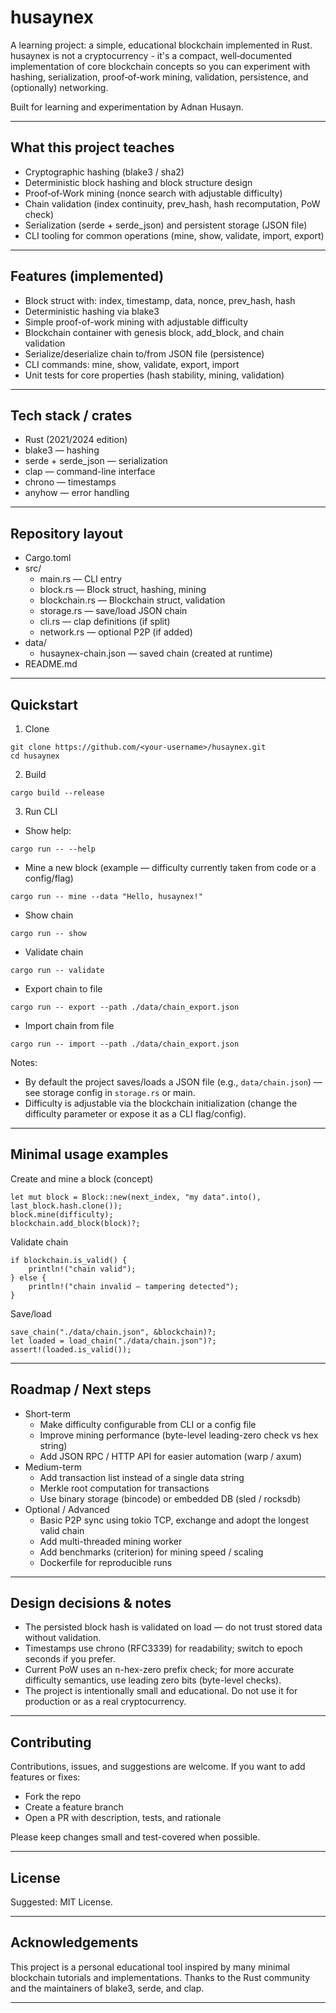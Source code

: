# husaynex

A learning project: a simple, educational blockchain implemented in Rust. husaynex is not a cryptocurrency - it's a compact, well‑documented implementation of core blockchain concepts so you can experiment with hashing, serialization, proof‑of‑work mining, validation, persistence, and (optionally) networking.

Built for learning and experimentation by Adnan Husayn.

---

## What this project teaches
- Cryptographic hashing (blake3 / sha2)
- Deterministic block hashing and block structure design
- Proof‑of‑Work mining (nonce search with adjustable difficulty)
- Chain validation (index continuity, prev_hash, hash recomputation, PoW check)
- Serialization (serde + serde_json) and persistent storage (JSON file)
- CLI tooling for common operations (mine, show, validate, import, export)

---

## Features (implemented)
- Block struct with: index, timestamp, data, nonce, prev_hash, hash
- Deterministic hashing via blake3
- Simple proof-of-work mining with adjustable difficulty
- Blockchain container with genesis block, add_block, and chain validation
- Serialize/deserialize chain to/from JSON file (persistence)
- CLI commands: mine, show, validate, export, import
- Unit tests for core properties (hash stability, mining, validation)

---

## Tech stack / crates
- Rust (2021/2024 edition)
- blake3 — hashing
- serde + serde_json — serialization
- clap — command-line interface
- chrono — timestamps
- anyhow — error handling

---

## Repository layout
- Cargo.toml
- src/
  - main.rs       — CLI entry
  - block.rs      — Block struct, hashing, mining
  - blockchain.rs — Blockchain struct, validation
  - storage.rs    — save/load JSON chain
  - cli.rs        — clap definitions (if split)
  - network.rs    — optional P2P (if added)
- data/
  - husaynex-chain.json    — saved chain (created at runtime)
- README.md

---

## Quickstart

1. Clone
```
git clone https://github.com/<your-username>/husaynex.git
cd husaynex
```

2. Build
```
cargo build --release
```

3. Run CLI
- Show help:
```
cargo run -- --help
```

- Mine a new block (example — difficulty currently taken from code or a config/flag)
```
cargo run -- mine --data "Hello, husaynex!"
```

- Show chain
```
cargo run -- show
```

- Validate chain
```
cargo run -- validate
```

- Export chain to file
```
cargo run -- export --path ./data/chain_export.json
```

- Import chain from file
```
cargo run -- import --path ./data/chain_export.json
```

Notes:
- By default the project saves/loads a JSON file (e.g., `data/chain.json`) — see storage config in `storage.rs` or main.
- Difficulty is adjustable via the blockchain initialization (change the difficulty parameter or expose it as a CLI flag/config).

---

## Minimal usage examples

Create and mine a block (concept)
```
let mut block = Block::new(next_index, "my data".into(), last_block.hash.clone());
block.mine(difficulty);
blockchain.add_block(block)?;
```

Validate chain
```
if blockchain.is_valid() {
    println!("chain valid");
} else {
    println!("chain invalid — tampering detected");
}
```

Save/load
```
save_chain("./data/chain.json", &blockchain)?;
let loaded = load_chain("./data/chain.json")?;
assert!(loaded.is_valid());
```

---

## Roadmap / Next steps
- Short-term
  - Make difficulty configurable from CLI or a config file
  - Improve mining performance (byte-level leading-zero check vs hex string)
  - Add JSON RPC / HTTP API for easier automation (warp / axum)
- Medium-term
  - Add transaction list instead of a single data string
  - Merkle root computation for transactions
  - Use binary storage (bincode) or embedded DB (sled / rocksdb)
- Optional / Advanced
  - Basic P2P sync using tokio TCP, exchange and adopt the longest valid chain
  - Add multi-threaded mining worker
  - Add benchmarks (criterion) for mining speed / scaling
  - Dockerfile for reproducible runs

---

## Design decisions & notes
- The persisted block hash is validated on load — do not trust stored data without validation.
- Timestamps use chrono (RFC3339) for readability; switch to epoch seconds if you prefer.
- Current PoW uses an n-hex-zero prefix check; for more accurate difficulty semantics, use leading zero bits (byte-level checks).
- The project is intentionally small and educational. Do not use it for production or as a real cryptocurrency.

---

## Contributing
Contributions, issues, and suggestions are welcome. If you want to add features or fixes:
- Fork the repo
- Create a feature branch
- Open a PR with description, tests, and rationale

Please keep changes small and test-covered when possible.

---

## License
Suggested: MIT License.

---

## Acknowledgements
This project is a personal educational tool inspired by many minimal blockchain tutorials and implementations. Thanks to the Rust community and the maintainers of blake3, serde, and clap.

---
